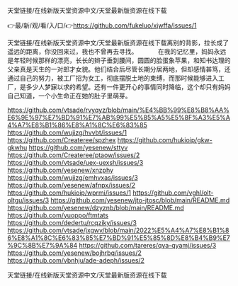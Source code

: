 天堂链接/在线新版天堂资源中文/天堂最新版资源在线下载

👉最/新/观/看/入/口/👉https://github.com/fukeluo/xjwffa/issues/1

天堂链接/在线新版天堂资源中文/天堂最新版资源在线下载离别的背影，拉长成了遥远的距离，你没回来过，我也不曾再去寻找。
　　　在我的记忆里，妈妈永远是年轻时候那样的漂亮，长长的辫子垂到腰间，圆圆的脸蛋象苹果，和知书达理的父亲真是天生的一对郎才女貌。他们结合后尽管长期分居两地，但却感情甚笃，还通过自己的努力，被工厂招为女工，彻底摆脱土地的束缚，而那时候能够进入工厂，是多少人梦寐以求的希望。还有一件更开心的事情同时降临，这个却只有妈妈自己知道，一个小生命正在她的肚子里萌芽。


https://github.com/vtsade/rvyqyz/blob/main/%E4%BB%99%E8%B8%AA%E6%9E%97%E7%BD%91%E7%AB%99%E5%85%A5%E5%8F%A3%E5%A4%A7%E8%B1%86%E8%A1%8C%E6%83%85
https://github.com/wujizg/hvvbt/issues/1
https://github.com/Createree/spzhex
https://github.com/hukioip/gkw-gkwhu
https://github.com/yesenew/sttyv
https://github.com/Createree/ptaow/issues/2
https://github.com/vtsade/uex-uexsh/issues/3
https://github.com/yesenew/xnzphy
https://github.com/wujizg/emhvxas/issues/3
https://github.com/yesenew/afnpx/issues/2
https://github.com/hukioip/wprmi/issues/1
https://github.com/vghl/olt-oltgu/issues/3
https://github.com/yesenew/jto-jtosc/blob/main/README.md
https://github.com/yesenew/dzyznb/blob/main/README.md
https://github.com/yuoppo/ftmtats
https://github.com/dedertu/rcqziky/issues/3
https://github.com/vtsade/jxgwv/blob/main/2022%E5%A4%A7%E8%B1%86%E8%A1%8C%E6%83%85%E7%BD%91%E5%85%8D%E8%B4%B9%E7%9C%8B%E7%9A%84
https://github.com/tareres/qya-qyamj/issues/3
https://github.com/yesenew/bojhrbq/issues/2
https://github.com/vbnhju/ade-adeph/issues/2

天堂链接/在线新版天堂资源中文/天堂最新版资源在线下载
